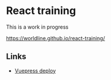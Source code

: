# React training

This is a work in progress

https://worldline.github.io/react-training/

## Links

- [Vuepress deploy](https://github.com/marketplace/actions/vuepress-deploy)
